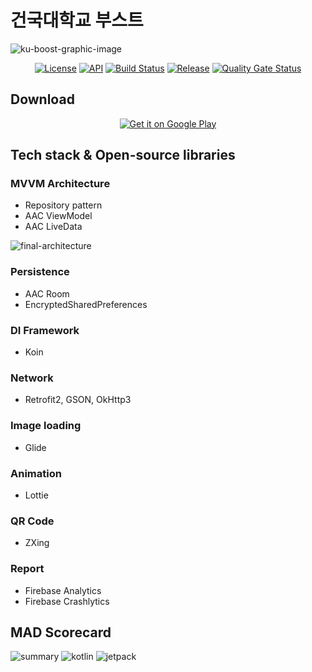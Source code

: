 # 건국대학교 부스트

![ku-boost-graphic-image](https://user-images.githubusercontent.com/50787869/108175584-4c7e6a00-7144-11eb-8b6e-02b35d6c50aa.jpg)

<p align="center">
  <a href="https://opensource.org/licenses/MIT"><img alt="License" src="https://img.shields.io/badge/License-MIT-yellow.svg"/></a>
  <a href="https://android-arsenal.com/api?level=23"><img alt="API" src="https://img.shields.io/badge/API-23%2B-brightgreen.svg?style=flat"/></a>
  <a href="https://github.com/sys09270883/ku-boost-android/actions"><img alt="Build Status" src="https://github.com/sys09270883/ku-boost-android/workflows/CI%20workflow/badge.svg"/></a> 
  <a href="https://github.com/sys09270883/ku-boost-android/releases"><img alt="Release" src="https://img.shields.io/github/v/release/sys09270883/ku-boost-android"></a>
  <a href="https://sonarcloud.io/dashboard?id=sys09270883_ku-boost-android"><img alt="Quality Gate Status" src="https://sonarcloud.io/api/project_badges/measure?project=sys09270883_ku-boost-android&metric=alert_status"></a>
</p>

## Download
<p align="center">
  <a href='https://play.google.com/store/apps/details?id=com.konkuk.boost&pcampaignid=pcampaignidMKT-Other-global-all-co-prtnr-py-PartBadge-Mar2515-1'><img alt='Get it on Google Play' src='https://play.google.com/intl/en_us/badges/static/images/badges/en_badge_web_generic.png'/></a>
</p>

## Tech stack & Open-source libraries
### MVVM Architecture
- Repository pattern
- AAC ViewModel
- AAC LiveData
<img alt="final-architecture" src="https://user-images.githubusercontent.com/50787869/104835701-ab558700-58eb-11eb-87d1-d2d4910fa473.png">

### Persistence
- AAC Room
- EncryptedSharedPreferences

### DI Framework
- Koin

### Network
- Retrofit2, GSON, OkHttp3

### Image loading
- Glide

### Animation
- Lottie

### QR Code
- ZXing

### Report
- Firebase Analytics
- Firebase Crashlytics

## MAD Scorecard
![summary](https://user-images.githubusercontent.com/50787869/108174752-3623de80-7143-11eb-9195-6d99781c5416.png)
![kotlin](https://user-images.githubusercontent.com/50787869/108174800-476ceb00-7143-11eb-9c69-de421240723f.png)
![jetpack](https://user-images.githubusercontent.com/50787869/108174806-4936ae80-7143-11eb-93da-3433eb036443.png)
